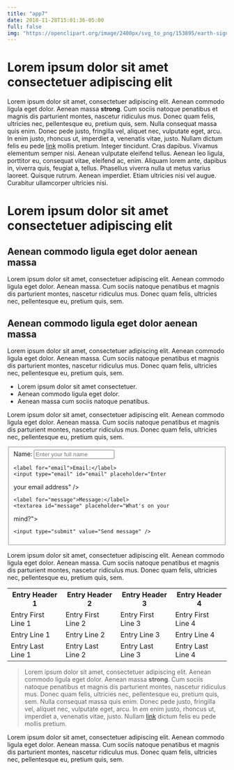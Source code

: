```yaml
---
title: "app7"
date: 2018-11-28T15:01:36-05:00
full: false
img: "https://openclipart.org/image/2400px/svg_to_png/153895/earth-sign.png"
---
```


<h1>Lorem ipsum dolor sit amet consectetuer adipiscing 
elit</h1>

<p>Lorem ipsum dolor sit amet, consectetuer adipiscing 
elit. Aenean commodo ligula eget dolor. Aenean massa 
<strong>strong</strong>. Cum sociis natoque penatibus 
et magnis dis parturient montes, nascetur ridiculus 
mus. Donec quam felis, ultricies nec, pellentesque 
eu, pretium quis, sem. Nulla consequat massa quis 
enim. Donec pede justo, fringilla vel, aliquet nec, 
vulputate eget, arcu. In enim justo, rhoncus ut, 
imperdiet a, venenatis vitae, justo. Nullam dictum 
felis eu pede <a class="external ext" href="#">link</a> 
mollis pretium. Integer tincidunt. Cras dapibus. 
Vivamus elementum semper nisi. Aenean vulputate 
eleifend tellus. Aenean leo ligula, porttitor eu, 
consequat vitae, eleifend ac, enim. Aliquam lorem ante, 
dapibus in, viverra quis, feugiat a, tellus. Phasellus 
viverra nulla ut metus varius laoreet. Quisque rutrum. 
Aenean imperdiet. Etiam ultricies nisi vel augue. 
Curabitur ullamcorper ultricies nisi.</p>

<h1>Lorem ipsum dolor sit amet consectetuer adipiscing 
elit</h1>

<h2>Aenean commodo ligula eget dolor aenean massa</h2>

<p>Lorem ipsum dolor sit amet, consectetuer adipiscing 
elit. Aenean commodo ligula eget dolor. Aenean massa. 
Cum sociis natoque penatibus et magnis dis parturient 
montes, nascetur ridiculus mus. Donec quam felis, 
ultricies nec, pellentesque eu, pretium quis, sem.</p>

<h2>Aenean commodo ligula eget dolor aenean massa</h2>

<p>Lorem ipsum dolor sit amet, consectetuer adipiscing 
elit. Aenean commodo ligula eget dolor. Aenean massa. 
Cum sociis natoque penatibus et magnis dis parturient 
montes, nascetur ridiculus mus. Donec quam felis, 
ultricies nec, pellentesque eu, pretium quis, sem.</p>

<ul>
  <li>Lorem ipsum dolor sit amet consectetuer.</li>
  <li>Aenean commodo ligula eget dolor.</li>
  <li>Aenean massa cum sociis natoque penatibus.</li>
</ul>

<p>Lorem ipsum dolor sit amet, consectetuer adipiscing 
elit. Aenean commodo ligula eget dolor. Aenean massa. 
Cum sociis natoque penatibus et magnis dis parturient 
montes, nascetur ridiculus mus. Donec quam felis, 
ultricies nec, pellentesque eu, pretium quis, sem.</p>

<form action="#" method="post">
  <fieldset>
    <label for="name">Name:</label>
    <input type="text" id="name" placeholder="Enter your 
full name" />

    <label for="email">Email:</label>
    <input type="email" id="email" placeholder="Enter 
your email address" />

    <label for="message">Message:</label>
    <textarea id="message" placeholder="What's on your 
mind?"></textarea>

    <input type="submit" value="Send message" />

  </fieldset>
</form>

<p>Lorem ipsum dolor sit amet, consectetuer adipiscing 
elit. Aenean commodo ligula eget dolor. Aenean massa. 
Cum sociis natoque penatibus et magnis dis parturient 
montes, nascetur ridiculus mus. Donec quam felis, 
ultricies nec, pellentesque eu, pretium quis, sem.</p>

<table class="data">
  <tr>
    <th>Entry Header 1</th>
    <th>Entry Header 2</th>
    <th>Entry Header 3</th>
    <th>Entry Header 4</th>
  </tr>
  <tr>
    <td>Entry First Line 1</td>
    <td>Entry First Line 2</td>
    <td>Entry First Line 3</td>
    <td>Entry First Line 4</td>
  </tr>
  <tr>
    <td>Entry Line 1</td>
    <td>Entry Line 2</td>
    <td>Entry Line 3</td>
    <td>Entry Line 4</td>
  </tr>
  <tr>
    <td>Entry Last Line 1</td>
    <td>Entry Last Line 2</td>
    <td>Entry Last Line 3</td>
    <td>Entry Last Line 4</td>
  </tr>
</table>

<blockquote>
Lorem ipsum dolor sit amet, consectetuer 
adipiscing elit. Aenean commodo ligula eget dolor. 
Aenean massa <strong>strong</strong>. Cum sociis 
natoque penatibus et magnis dis parturient montes, 
nascetur ridiculus mus. Donec quam felis, ultricies 
nec, pellentesque eu, pretium quis, sem. Nulla consequat 
massa quis enim. Donec pede justo, fringilla vel, 
aliquet nec, vulputate eget, arcu. In <em>em</em> 
enim justo, rhoncus ut, imperdiet a, venenatis vitae, 
justo. Nullam <a class="external ext" href="#">link</a>
dictum felis eu pede mollis pretium.
</blockquote>

<p>Lorem ipsum dolor sit amet, consectetuer adipiscing 
elit. Aenean commodo ligula eget dolor. Aenean massa. 
Cum sociis natoque penatibus et magnis dis parturient 
montes, nascetur ridiculus mus. Donec quam felis, 
ultricies nec, pellentesque eu, pretium quis, sem.</p>


